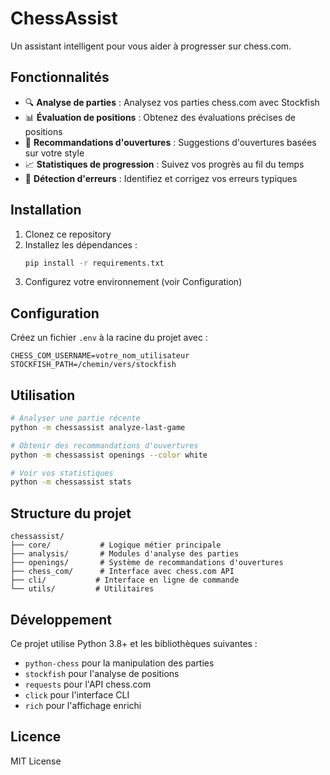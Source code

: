 # ChessAssist

Un assistant intelligent pour vous aider à progresser sur chess.com.

## Fonctionnalités

- 🔍 **Analyse de parties** : Analysez vos parties chess.com avec Stockfish
- 📊 **Évaluation de positions** : Obtenez des évaluations précises de positions
- 📖 **Recommandations d'ouvertures** : Suggestions d'ouvertures basées sur votre style
- 📈 **Statistiques de progression** : Suivez vos progrès au fil du temps
- 🎯 **Détection d'erreurs** : Identifiez et corrigez vos erreurs typiques

## Installation

1. Clonez ce repository
2. Installez les dépendances :
   ```bash
   pip install -r requirements.txt
   ```
3. Configurez votre environnement (voir Configuration)

## Configuration

Créez un fichier `.env` à la racine du projet avec :

```
CHESS_COM_USERNAME=votre_nom_utilisateur
STOCKFISH_PATH=/chemin/vers/stockfish
```

## Utilisation

```bash
# Analyser une partie récente
python -m chessassist analyze-last-game

# Obtenir des recommandations d'ouvertures
python -m chessassist openings --color white

# Voir vos statistiques
python -m chessassist stats
```

## Structure du projet

```
chessassist/
├── core/           # Logique métier principale
├── analysis/       # Modules d'analyse des parties
├── openings/       # Système de recommandations d'ouvertures
├── chess_com/      # Interface avec chess.com API
├── cli/           # Interface en ligne de commande
└── utils/         # Utilitaires
```

## Développement

Ce projet utilise Python 3.8+ et les bibliothèques suivantes :
- `python-chess` pour la manipulation des parties
- `stockfish` pour l'analyse de positions
- `requests` pour l'API chess.com
- `click` pour l'interface CLI
- `rich` pour l'affichage enrichi

## Licence

MIT License